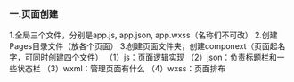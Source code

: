 ### 一.页面创建

1.全局三个文件，分别是app.js, app.json, app.wxss（名称们不可改）
2.创建Pages目录文件（放各个页面）
3.创建页面文件夹，创建componext（页面起名字，可同时创建四个文件）
	（1）js：页面逻辑实现
	（2）json：负责标题栏和一些状态栏
	（3）wxml：管理页面有什么
	（4）wxss：页面排布
